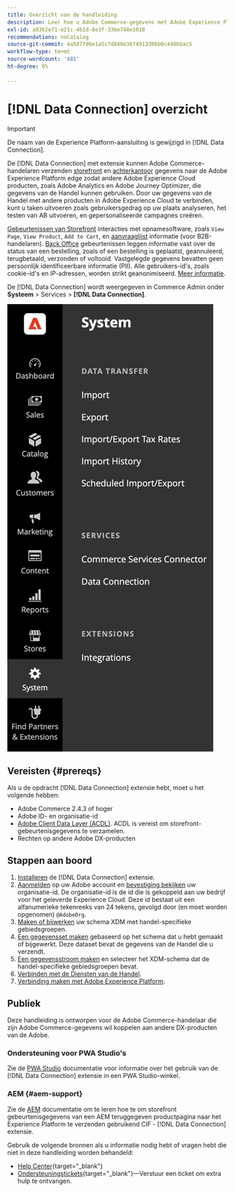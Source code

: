 ```yaml
---
title: Overzicht van de handleiding
description: Leer hoe u Adobe Commerce-gegevens met Adobe Experience Platform kunt integreren met de [!DNL Data Connection] extensie.
exl-id: a8362e71-e21c-4b1d-8e3f-336e748e1018
recommendations: noCatalog
source-git-commit: 4a5877d6e1a5c7d840e36f4913306b0c440bbac5
workflow-type: tm+mt
source-wordcount: '481'
ht-degree: 0%

---
```


# [!DNL Data Connection] overzicht

>[!IMPORTANT]
>
>De naam van de Experience Platform-aansluiting is gewijzigd in [!DNL Data Connection].

De [!DNL Data Connection] met extensie kunnen Adobe Commerce-handelaren verzenden [storefront](events.md#storefront-events) en [achterkantoor](events.md#back-office-events) gegevens naar de Adobe Experience Platform edge zodat andere Adobe Experience Cloud producten, zoals Adobe Analytics en Adobe Journey Optimizer, die gegevens van de Handel kunnen gebruiken. Door uw gegevens van de Handel met andere producten in Adobe Experience Cloud te verbinden, kunt u taken uitvoeren zoals gebruikersgedrag op uw plaats analyseren, het testen van AB uitvoeren, en gepersonaliseerde campagnes creëren.

[Gebeurtenissen van Storefront](events.md#storefront-events) interacties met opnamesoftware, zoals `View Page`, `View Product`, `Add to Cart`, en [aanvraaglijst](events.md#b2b-events) informatie (voor B2B-handelaren). [Back Office](events.md#back-office-events) gebeurtenissen leggen informatie vast over de status van een bestelling, zoals of een bestelling is geplaatst, geannuleerd, terugbetaald, verzonden of voltooid. Vastgelegde gegevens bevatten geen persoonlijk identificeerbare informatie (PII). Alle gebruikers-id&#39;s, zoals cookie-id&#39;s en IP-adressen, worden strikt geanonimiseerd. [Meer informatie](https://www.adobe.com/privacy/experience-cloud.html).

De [!DNL Data Connection] wordt weergegeven in Commerce Admin onder **Systeem** > Services > **[!DNL Data Connection]**.

![[!DNL Data Connection] extensiebeheerweergave](assets/epc-adminui.png)

## Vereisten {#prereqs}

Als u de opdracht [!DNL Data Connection] extensie hebt, moet u het volgende hebben:

- Adobe Commerce 2.4.3 of hoger
- Adobe ID- en organisatie-id
- [Adobe Client Data Layer (ACDL)](https://experienceleague.adobe.com/docs/experience-platform/tags/extensions/client/client-data-layer/overview.html). ACDL is vereist om storefront-gebeurtenisgegevens te verzamelen.
- Rechten op andere Adobe DX-producten

## Stappen aan boord

1. [Installeren](install.md) de [!DNL Data Connection] extensie.
1. [Aanmelden](https://helpx.adobe.com/manage-account/using/access-adobe-id-account.html) op uw Adobe account en [bevestiging bekijken](https://experienceleague.adobe.com/docs/core-services/interface/administration/organizations.html#concept_EA8AEE5B02CF46ACBDAD6A8508646255) uw organisatie-id. De organisatie-id is de id die is gekoppeld aan uw bedrijf voor het geleverde Experience Cloud. Deze id bestaat uit een alfanumerieke tekenreeks van 24 tekens, gevolgd door (en moet worden opgenomen) `@AdobeOrg`.
1. [Maken of bijwerken](update-xdm.md) uw schema XDM met handel-specifieke gebiedsgroepen.
1. [Een gegevensset maken](https://experienceleague.adobe.com/docs/platform-learn/implement-mobile-sdk/experience-cloud/platform.html#create-a-dataset) gebaseerd op het schema dat u hebt gemaakt of bijgewerkt. Deze dataset bevat de gegevens van de Handel die u verzendt.
1. [Een gegevensstroom maken](https://experienceleague.adobe.com/docs/experience-platform/datastreams/overview.html) en selecteer het XDM-schema dat de handel-specifieke gebiedsgroepen bevat.
1. [Verbinden met de Diensten van de Handel](../landing/saas.md).
1. [Verbinding maken met Adobe Experience Platform](connect-data.md).

## Publiek

Deze handleiding is ontworpen voor de Adobe Commerce-handelaar die zijn Adobe Commerce-gegevens wil koppelen aan andere DX-producten van de Adobe.

### Ondersteuning voor PWA Studio&#39;s

Zie de [PWA Studio](https://developer.adobe.com/commerce/pwa-studio/integrations/adobe-commerce/aep/) documentatie voor informatie over het gebruik van de [!DNL Data Connection] extensie in een PWA Studio-winkel.

### AEM {#aem-support}

Zie de [AEM](https://experienceleague.adobe.com/docs/experience-manager-cloud-service/content/content-and-commerce/integrations/aep.html) documentatie om te leren hoe te om storefront gebeurtenisgegevens van een AEM teruggegeven productpagina naar het Experience Platform te verzenden gebruikend CIF - [!DNL Data Connection] extensie.

Gebruik de volgende bronnen als u informatie nodig hebt of vragen hebt die niet in deze handleiding worden behandeld:

- [Help Center](https://experienceleague.adobe.com/docs/commerce-knowledge-base/kb/overview.html){target="_blank"}
- [Ondersteuningstickets](https://experienceleague.adobe.com/docs/commerce-knowledge-base/kb/help-center-guide/magento-help-center-user-guide.html#submit-ticket){target="_blank"}—Verstuur een ticket om extra hulp te ontvangen.
